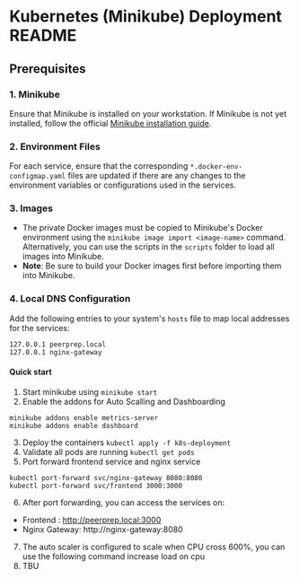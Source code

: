 # Kubernetes (Minikube) Deployment README

## Prerequisites

### 1. Minikube
Ensure that Minikube is installed on your workstation. If Minikube is not yet installed, follow the official [Minikube installation guide](https://minikube.sigs.k8s.io/docs/).

### 2. Environment Files
For each service, ensure that the corresponding `*.docker-env-configmap.yaml` files are updated if there are any changes to the environment variables or configurations used in the services.

### 3. Images
- The private Docker images must be copied to Minikube's Docker environment using the `minikube image import <image-name>` command. Alternatively, you can use the scripts in the `scripts` folder to load all images into Minikube.
- **Note**: Be sure to build your Docker images first before importing them into Minikube.

### 4. Local DNS Configuration
Add the following entries to your system's `hosts` file to map local addresses for the services:
  ```
  127.0.0.1 peerprep.local
  127.0.0.1 nginx-gateway
  ```
#### Quick start 
1. Start minikube using `minikube start`
2. Enable the addons for Auto Scalling and Dashboarding
```
minikube addons enable metrics-server
minikube addons enable dashboard
```
3. Deploy the containers `kubectl apply -f k8s-deployment`
4. Validate all pods are running `kubectl get pods`
5. Port forward frontend service and nginx service
```
kubectl port-forward svc/nginx-gateway 8080:8080
kubectl port-forward svc/frontend 3000:3000
```
6. After port forwarding, you can access the services on:

  - Frontend : http://peerprep.local:3000
  - Nginx Gateway: http://nginx-gateway:8080

7. The auto scaler is configured to scale when CPU cross 600%, you can use the following command increase load on cpu
8. TBU